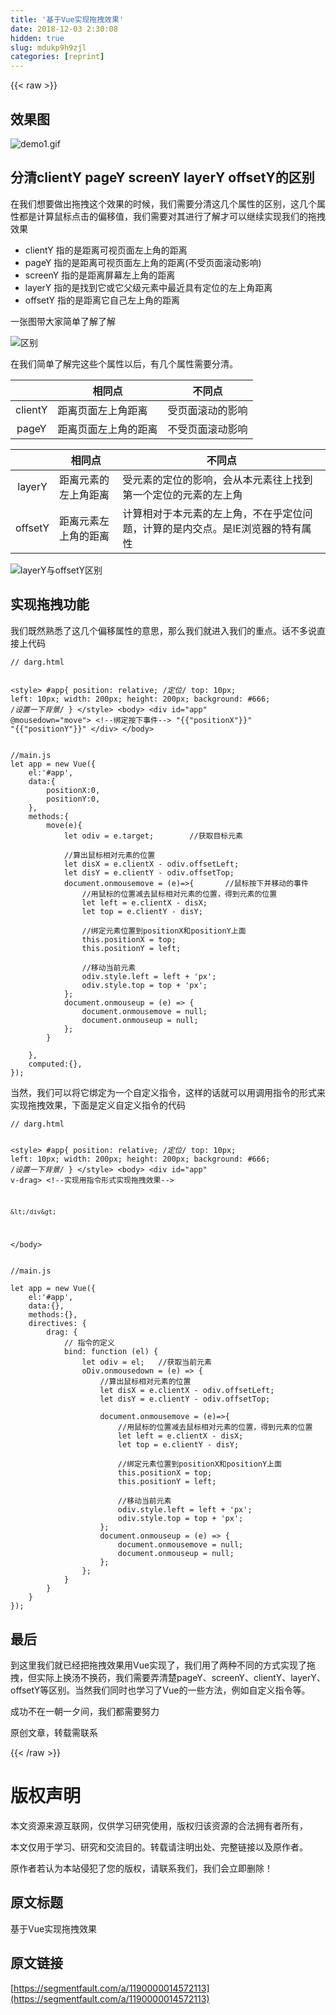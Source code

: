 ```yaml
---
title: '基于Vue实现拖拽效果' 
date: 2018-12-03 2:30:08
hidden: true
slug: mdukp9h9zjl
categories: [reprint]
---
```


{{< raw >}}

                    
<h2>效果图</h2>
<p><span class="img-wrap"><img data-src="https://upload-images.jianshu.io/upload_images/10414430-93d8911b63914b85.gif?imageMogr2/auto-orient/strip" src="https://static.alili.techhttps://upload-images.jianshu.io/upload_images/10414430-93d8911b63914b85.gif?imageMogr2/auto-orient/strip" alt="demo1.gif" title="demo1.gif"></span></p>
<h2>分清clientY pageY screenY layerY offsetY的区别</h2>
<p>在我们想要做出拖拽这个效果的时候，我们需要分清这几个属性的区别，这几个属性都是计算鼠标点击的偏移值，我们需要对其进行了解才可以继续实现我们的拖拽效果</p>
<ul>
<li>clientY 指的是距离可视页面左上角的距离</li>
<li>pageY 指的是距离可视页面左上角的距离(不受页面滚动影响)</li>
<li>screenY 指的是距离屏幕左上角的距离</li>
<li>layerY 指的是找到它或它父级元素中最近具有定位的左上角距离</li>
<li>offsetY 指的是距离它自己左上角的距离</li>
</ul>
<p>一张图带大家简单了解了解</p>
<p><span class="img-wrap"><img data-src="https://upload-images.jianshu.io/upload_images/10414430-a468320f760ce39f.png?imageMogr2/auto-orient/strip%7CimageView2/2/w/1240" src="https://static.alili.techhttps://upload-images.jianshu.io/upload_images/10414430-a468320f760ce39f.png?imageMogr2/auto-orient/strip%7CimageView2/2/w/1240" alt="区别" title="区别"></span></p>
<p>在我们简单了解完这些个属性以后，有几个属性需要分清。</p>
<table>
<thead><tr>
<th align="center"> </th>
<th>相同点</th>
<th>不同点</th>
</tr></thead>
<tbody>
<tr>
<td align="center">clientY</td>
<td>距离页面左上角距离</td>
<td>受页面滚动的影响</td>
</tr>
<tr>
<td align="center">pageY</td>
<td>距离页面左上角的距离</td>
<td>不受页面滚动影响</td>
</tr>
</tbody>
</table>
<table>
<thead><tr>
<th align="center"> </th>
<th>相同点</th>
<th>不同点</th>
</tr></thead>
<tbody>
<tr>
<td align="center">layerY</td>
<td>距离元素的左上角距离</td>
<td>受元素的定位的影响，会从本元素往上找到第一个定位的元素的左上角</td>
</tr>
<tr>
<td align="center">offsetY</td>
<td>距离元素左上角的距离</td>
<td>计算相对于本元素的左上角，不在乎定位问题，计算的是内交点。是IE浏览器的特有属性</td>
</tr>
</tbody>
</table>
<p><span class="img-wrap"><img data-src="https://upload-images.jianshu.io/upload_images/10414430-6c1bccb989903dfb.png?imageMogr2/auto-orient/strip%7CimageView2/2/w/1240" src="https://static.alili.techhttps://upload-images.jianshu.io/upload_images/10414430-6c1bccb989903dfb.png?imageMogr2/auto-orient/strip%7CimageView2/2/w/1240" alt="layerY与offsetY区别" title="layerY与offsetY区别"></span></p>
<h2>实现拖拽功能</h2>
<p>我们既然熟悉了这几个偏移属性的意思，那么我们就进入我们的重点。话不多说直接上代码</p>
<pre><code>// darg.html

&lt;style&gt;
    #app{
        position: relative;     /*定位*/
        top: 10px;
        left: 10px;
        width: 200px;
        height: 200px;
        background: #666;       /*设置一下背景*/
    }
&lt;/style&gt;
&lt;body&gt;
    &lt;div id="app" @mousedown="move"&gt;       &lt;!--绑定按下事件--&gt;
        "{{"positionX"}}"
        "{{"positionY"}}"
    &lt;/div&gt;
&lt;/body&gt;</code></pre>
<pre><code>//main.js
let app = new Vue({
    el:'#app',
    data:{
        positionX:0,
        positionY:0,
    },
    methods:{
        move(e){
            let odiv = e.target;        //获取目标元素
            
            //算出鼠标相对元素的位置
            let disX = e.clientX - odiv.offsetLeft;
            let disY = e.clientY - odiv.offsetTop;
            document.onmousemove = (e)=&gt;{       //鼠标按下并移动的事件
                //用鼠标的位置减去鼠标相对元素的位置，得到元素的位置
                let left = e.clientX - disX;    
                let top = e.clientY - disY;
                
                //绑定元素位置到positionX和positionY上面
                this.positionX = top;
                this.positionY = left;
                
                //移动当前元素
                odiv.style.left = left + 'px';
                odiv.style.top = top + 'px';
            };
            document.onmouseup = (e) =&gt; {
                document.onmousemove = null;
                document.onmouseup = null;
            };
        }    
    
    },
    computed:{},
});
</code></pre>
<p>当然，我们可以将它绑定为一个自定义指令，这样的话就可以用调用指令的形式来实现拖拽效果，下面是定义自定义指令的代码</p>
<pre><code>// darg.html

&lt;style&gt;
    #app{
        position: relative;     /*定位*/
        top: 10px;
        left: 10px;
        width: 200px;
        height: 200px;
        background: #666;       /*设置一下背景*/
    }
&lt;/style&gt;
&lt;body&gt;
    &lt;div id="app" v-drag&gt;       &lt;!--实现用指令形式实现拖拽效果--&gt;
        
    &lt;/div&gt;
&lt;/body&gt;</code></pre>
<pre><code>//main.js

let app = new Vue({
    el:'#app',
    data:{},
    methods:{},
    directives: {
        drag: {
            // 指令的定义
            bind: function (el) {
                let odiv = el;   //获取当前元素
                oDiv.onmousedown = (e) =&gt; {
                    //算出鼠标相对元素的位置
                    let disX = e.clientX - odiv.offsetLeft;
                    let disY = e.clientY - odiv.offsetTop;
                    
                    document.onmousemove = (e)=&gt;{
                        //用鼠标的位置减去鼠标相对元素的位置，得到元素的位置
                        let left = e.clientX - disX;    
                        let top = e.clientY - disY;
                      
                        //绑定元素位置到positionX和positionY上面
                        this.positionX = top;
                        this.positionY = left;
                
                        //移动当前元素
                        odiv.style.left = left + 'px';
                        odiv.style.top = top + 'px';
                    };
                    document.onmouseup = (e) =&gt; {
                        document.onmousemove = null;
                        document.onmouseup = null;
                    };
                };
            }
        }
    }
});</code></pre>
<h2>最后</h2>
<p>到这里我们就已经把拖拽效果用Vue实现了，我们用了两种不同的方式实现了拖拽，但实际上换汤不换药，我们需要弄清楚pageY、screenY、clientY、layerY、offsetY等区别。当然我们同时也学习了Vue的一些方法，例如自定义指令等。</p>
<p>成功不在一朝一夕间，我们都需要努力</p>
<p>原创文章，转载需联系</p>

                
{{< /raw >}}

# 版权声明
本文资源来源互联网，仅供学习研究使用，版权归该资源的合法拥有者所有，

本文仅用于学习、研究和交流目的。转载请注明出处、完整链接以及原作者。

原作者若认为本站侵犯了您的版权，请联系我们，我们会立即删除！

## 原文标题
基于Vue实现拖拽效果

## 原文链接
[https://segmentfault.com/a/1190000014572113](https://segmentfault.com/a/1190000014572113)

